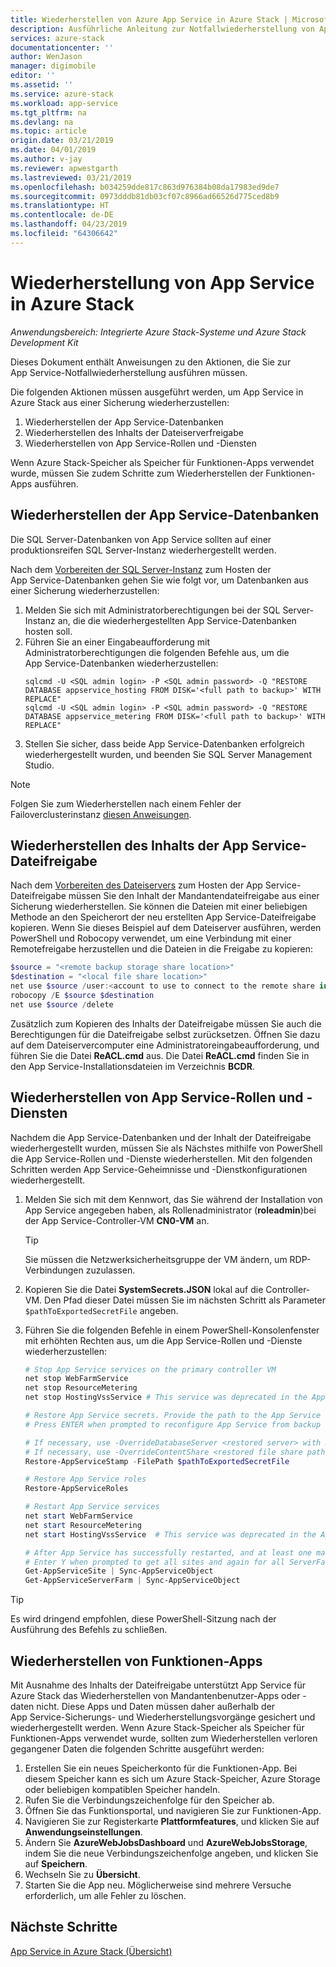 ```yaml
---
title: Wiederherstellen von Azure App Service in Azure Stack | Microsoft-Dokumentation
description: Ausführliche Anleitung zur Notfallwiederherstellung von App Service in Azure Stack
services: azure-stack
documentationcenter: ''
author: WenJason
manager: digimobile
editor: ''
ms.assetid: ''
ms.service: azure-stack
ms.workload: app-service
ms.tgt_pltfrm: na
ms.devlang: na
ms.topic: article
origin.date: 03/21/2019
ms.date: 04/01/2019
ms.author: v-jay
ms.reviewer: apwestgarth
ms.lastreviewed: 03/21/2019
ms.openlocfilehash: b034259dde817c863d976384b08da17983ed9de7
ms.sourcegitcommit: 0973dddb81db03cf07c8966ad66526d775ced8b9
ms.translationtype: HT
ms.contentlocale: de-DE
ms.lasthandoff: 04/23/2019
ms.locfileid: "64306642"
---
```

# <a name="recovery-of-app-service-on-azure-stack"></a>Wiederherstellung von App Service in Azure Stack

*Anwendungsbereich: Integrierte Azure Stack-Systeme und Azure Stack Development Kit*  

Dieses Dokument enthält Anweisungen zu den Aktionen, die Sie zur App Service-Notfallwiederherstellung ausführen müssen.

Die folgenden Aktionen müssen ausgeführt werden, um App Service in Azure Stack aus einer Sicherung wiederherzustellen:
1.  Wiederherstellen der App Service-Datenbanken
2.  Wiederherstellen des Inhalts der Dateiserverfreigabe
3.  Wiederherstellen von App Service-Rollen und -Diensten

Wenn Azure Stack-Speicher als Speicher für Funktionen-Apps verwendet wurde, müssen Sie zudem Schritte zum Wiederherstellen der Funktionen-Apps ausführen.

## <a name="restore-the-app-service-databases"></a>Wiederherstellen der App Service-Datenbanken
Die SQL Server-Datenbanken von App Service sollten auf einer produktionsreifen SQL Server-Instanz wiederhergestellt werden. 

Nach dem [Vorbereiten der SQL Server-Instanz](azure-stack-app-service-before-you-get-started.md#prepare-the-sql-server-instance) zum Hosten der App Service-Datenbanken gehen Sie wie folgt vor, um Datenbanken aus einer Sicherung wiederherzustellen:

1. Melden Sie sich mit Administratorberechtigungen bei der SQL Server-Instanz an, die die wiederhergestellten App Service-Datenbanken hosten soll.
2. Führen Sie an einer Eingabeaufforderung mit Administratorberechtigungen die folgenden Befehle aus, um die App Service-Datenbanken wiederherzustellen:
    ```dos
    sqlcmd -U <SQL admin login> -P <SQL admin password> -Q "RESTORE DATABASE appservice_hosting FROM DISK='<full path to backup>' WITH REPLACE"
    sqlcmd -U <SQL admin login> -P <SQL admin password> -Q "RESTORE DATABASE appservice_metering FROM DISK='<full path to backup>' WITH REPLACE"
    ```
3. Stellen Sie sicher, dass beide App Service-Datenbanken erfolgreich wiederhergestellt wurden, und beenden Sie SQL Server Management Studio.

> [!NOTE]
> Folgen Sie zum Wiederherstellen nach einem Fehler der Failoverclusterinstanz [diesen Anweisungen](https://docs.microsoft.com/sql/sql-server/failover-clusters/windows/recover-from-failover-cluster-instance-failure?view=sql-server-2017). 

## <a name="restore-the-app-service-file-share-content"></a>Wiederherstellen des Inhalts der App Service-Dateifreigabe
Nach dem [Vorbereiten des Dateiservers](azure-stack-app-service-before-you-get-started.md#prepare-the-file-server) zum Hosten der App Service-Dateifreigabe müssen Sie den Inhalt der Mandantendateifreigabe aus einer Sicherung wiederherstellen. Sie können die Dateien mit einer beliebigen Methode an den Speicherort der neu erstellten App Service-Dateifreigabe kopieren. Wenn Sie dieses Beispiel auf dem Dateiserver ausführen, werden PowerShell und Robocopy verwendet, um eine Verbindung mit einer Remotefreigabe herzustellen und die Dateien in die Freigabe zu kopieren:

```powershell
$source = "<remote backup storage share location>"
$destination = "<local file share location>"
net use $source /user:<account to use to connect to the remote share in the format of domain\username> *
robocopy /E $source $destination
net use $source /delete
```

Zusätzlich zum Kopieren des Inhalts der Dateifreigabe müssen Sie auch die Berechtigungen für die Dateifreigabe selbst zurücksetzen. Öffnen Sie dazu auf dem Dateiservercomputer eine Administratoreingabeaufforderung, und führen Sie die Datei **ReACL.cmd** aus. Die Datei **ReACL.cmd** finden Sie in den App Service-Installationsdateien im Verzeichnis **BCDR**.

## <a name="restore-app-service-roles-and-services"></a>Wiederherstellen von App Service-Rollen und -Diensten
Nachdem die App Service-Datenbanken und der Inhalt der Dateifreigabe wiederhergestellt wurden, müssen Sie als Nächstes mithilfe von PowerShell die App Service-Rollen und -Dienste wiederherstellen. Mit den folgenden Schritten werden App Service-Geheimnisse und -Dienstkonfigurationen wiederhergestellt.  

1. Melden Sie sich mit dem Kennwort, das Sie während der Installation von App Service angegeben haben, als Rollenadministrator (**roleadmin**)bei der App Service-Controller-VM **CN0-VM** an. 
    > [!TIP]
    > Sie müssen die Netzwerksicherheitsgruppe der VM ändern, um RDP-Verbindungen zuzulassen. 
2. Kopieren Sie die Datei **SystemSecrets.JSON** lokal auf die Controller-VM. Den Pfad dieser Datei müssen Sie im nächsten Schritt als Parameter `$pathToExportedSecretFile` angeben. 
3. Führen Sie die folgenden Befehle in einem PowerShell-Konsolenfenster mit erhöhten Rechten aus, um die App Service-Rollen und -Dienste wiederherzustellen:

    ```powershell
    # Stop App Service services on the primary controller VM
    net stop WebFarmService
    net stop ResourceMetering
    net stop HostingVssService # This service was deprecated in the App Service 1.5 release and is not required after the App Service 1.4 release.

    # Restore App Service secrets. Provide the path to the App Service secrets file copied from backup. For example, C:\temp\SystemSecrets.json.
    # Press ENTER when prompted to reconfigure App Service from backup 

    # If necessary, use -OverrideDatabaseServer <restored server> with Restore-AppServiceStamp when the restored database server has a different address than backed-up deployment.
    # If necessary, use -OverrideContentShare <restored file share path> with Restore-AppServiceStamp when the restored file share has a different path from backed-up deployment.
    Restore-AppServiceStamp -FilePath $pathToExportedSecretFile 

    # Restore App Service roles
    Restore-AppServiceRoles

    # Restart App Service services
    net start WebFarmService
    net start ResourceMetering
    net start HostingVssService  # This service was deprecated in the App Service 1.5 release and is not required after the App Service 1.4 release.

    # After App Service has successfully restarted, and at least one management server is in ready state, synchronize App Service objects to complete the restore
    # Enter Y when prompted to get all sites and again for all ServerFarm entities.
    Get-AppServiceSite | Sync-AppServiceObject
    Get-AppServiceServerFarm | Sync-AppServiceObject
    ```

> [!TIP]
> Es wird dringend empfohlen, diese PowerShell-Sitzung nach der Ausführung des Befehls zu schließen.

## <a name="restore-function-apps"></a>Wiederherstellen von Funktionen-Apps 
Mit Ausnahme des Inhalts der Dateifreigabe unterstützt App Service für Azure Stack das Wiederherstellen von Mandantenbenutzer-Apps oder -daten nicht. Diese Apps und Daten müssen daher außerhalb der App Service-Sicherungs- und Wiederherstellungsvorgänge gesichert und wiederhergestellt werden. Wenn Azure Stack-Speicher als Speicher für Funktionen-Apps verwendet wurde, sollten zum Wiederherstellen verloren gegangener Daten die folgenden Schritte ausgeführt werden:

1. Erstellen Sie ein neues Speicherkonto für die Funktionen-App. Bei diesem Speicher kann es sich um Azure Stack-Speicher, Azure Storage oder beliebigen kompatiblen Speicher handeln.
2. Rufen Sie die Verbindungszeichenfolge für den Speicher ab.
3. Öffnen Sie das Funktionsportal, und navigieren Sie zur Funktionen-App.
4. Navigieren Sie zur Registerkarte **Plattformfeatures**, und klicken Sie auf **Anwendungseinstellungen**.
5. Ändern Sie **AzureWebJobsDashboard** und **AzureWebJobsStorage**, indem Sie die neue Verbindungszeichenfolge angeben, und klicken Sie auf **Speichern**.
6. Wechseln Sie zu **Übersicht**.
7. Starten Sie die App neu. Möglicherweise sind mehrere Versuche erforderlich, um alle Fehler zu löschen.

## <a name="next-steps"></a>Nächste Schritte
[App Service in Azure Stack (Übersicht)](azure-stack-app-service-overview.md)